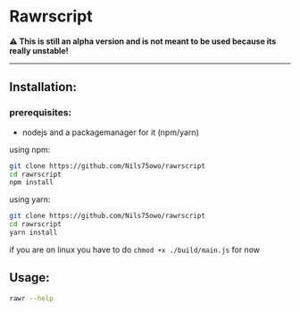 # Rawrscript

**⚠️ This  is still an alpha version and is not meant to be used  because its  really unstable!**

------------------------------------------

## Installation:

### prerequisites:
* nodejs and a packagemanager for it (npm/yarn)

using npm:
```bash
git clone https://github.com/Nils75owo/rawrscript
cd rawrscript
npm install
```
using yarn:
```bash
git clone https://github.com/Nils75owo/rawrscript
cd rawrscript
yarn install
```

if you are on linux you have to do `chmod +x ./build/main.js` for now

## Usage:

```bash
rawr --help
```
